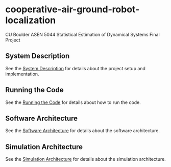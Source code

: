 # cooperative-air-ground-robot-localization
CU Boulder ASEN 5044 Statistical Estimation of Dynamical Systems Final Project

## System Description
See the [System Description](docs/system_description.md) for details about the project setup and implementation.

## Running the Code
See the [Running the Code](docs/running_the_code.md) for details about how to run the code.

## Software Architecture
See the [Software Architecture](docs/software_architecture.md) for details about the software architecture.

## Simulation Architecture
See the [Simulation Architecture](docs/simulation_architecture.md) for details about the simulation architecture.
